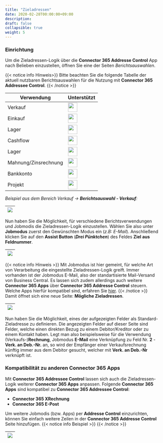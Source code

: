 ```yaml
---
title: "Zieladressen"
date: 2020-02-28T00:00:00+09:00
description: 
draft: false
collapsible: true
weight: 5
---
```

### Einrichtung

Um die Zieladressen-Logik über die **Connector 365 Addresse Control** App nach Belieben einzustellen, öffnen Sie 
eine der Seiten *Berichtsauswahlen*.

{{< notice info Hinweis>}}
Bitte beachten Sie die folgende Tabelle der aktuell nutzbaren Berichtsauswahlen für die Nutzung mit **Connector 365 Addressee Control**.
{{< /notice >}}

| Verwendung | Unterstützt|
-------------|-------------
| Verkauf    | <img src="/images/apps/Addresse_Control/tick.png" width=30 >       |
| Einkauf    | <img src="/images/apps/Addresse_Control/tick.png" width=30 >       |
| Lager      | <img src="/images/apps/Addresse_Control/cross.png" width=30 >       |
| Cashflow   | <img src="/images/apps/Addresse_Control/cross.png" width=30 >       |
| Lager      | <img src="/images/apps/Addresse_Control/cross.png" width=30 >       |
| Mahnung/Zinsrechnung  | <img src="/images/apps/Addresse_Control/cross.png" width=30 >  |
| Bankkonto | <img src="/images/apps/Addresse_Control/cross.png" width=30 >  |
| Projekt | <img src="/images/apps/Addresse_Control/cross.png" width=30 >  |


*Beispiel aus dem Bereich Verkauf -> **Berichtsauswahl - Verkauf**:*

|<img src="/images/apps/Addresse_Control/Berichtsauswahl_Verkauf.png" />|
|-|


Nun haben Sie die Möglichkeit, für verschiedene Berichtsverwendungen und Jobmodis die Zieladressen-Logik einzustellen.
Wählen Sie also unter **Jobmodus** zuerst den Gewünschten Modus ein (*z.B: E-Mail*).
Anschließend klicken Sie auf den **Assist Button** (***Drei Pünktchen***) des Feldes **Ziel aus Feldnummer**.

|![](/images/apps/Addresse_Control/Berichtsauswahl_Verkauf_AssistButton.png)|
|-|

{{< notice info Hinweis >}}
Mit Jobmodus ist hier gemeint, für welche Art von Verarbeitung die eingestellte Zieladressen-Logik greift. Immer vorhanden
ist der Jobmodus E-Mail, also der standartisierte Mail-Versand von Business Central.
Es lassen sich zudem allerdings auch weitere **Connector 365 Apps** über **Connector 365 Addresse Control** steuern.
Welche Apps hierfür kompatibel sind, erfahren Sie [hier](de-de/apps/addresse-control/first-steps/setup/zieladdressen/#ACCon365).
{{< /notice >}}
Damit öffnet sich eine neue Seite: **Mögliche Zieladressen**.

|![](/images/apps/Addresse_Control/Zieladdressen_Lookup_Page.png)|
|-|

Nun haben Sie die Möglichkeit, eines der aufgezeigten Felder als Standard-Zieladresse zu definieren.
Die angezeigten Felder auf dieser Seite sind Felder, welche einen direkten Bezug zu einem Debitor/Kreditor oder zu einem Kontakt haben.
Legt man also beispielsweise für die Verwendung (Verkaufs-)**Rechnung**, Jobmodus **E-Mail** eine Verknüpfung zu Feld Nr. **2** - **Verk. an Deb.-Nr.** an, so wird der Empfänger einer Verkaufsrechnung künftig immer aus dem Debitor gesucht, welcher mit **Verk. an Deb.-Nr** verknüpft ist.

<a name="ACCon365" class="anchor"></a>
### Kompatibilität zu anderen **Connector 365 Apps**

Mit **Connector 365 Addressee Control** lassen sich auch die Zieladressen-Logik weiterer **Connector 365 Apps** anpassen.
Folgende **Connector 365 Apps** sind kompatibel zu **Connector 365 Addressee Control**:
- **Connector 365 XRechnung**
- **Connector 365 E-Post**

Um weitere Jobmodis (bzw. Apps) per **Addresse Control** einzurichten, können Sie einfach weitere Zeilen in der **Connector 365 Addresse Control** Seite hinzufügen.
{{< notice info Beispiel >}}
{{< /notice >}}

|![](/images/apps/Addresse_Control/Berichtsauswahl_Verkauf_Mehrere_Zeilen.png)|
|-|
